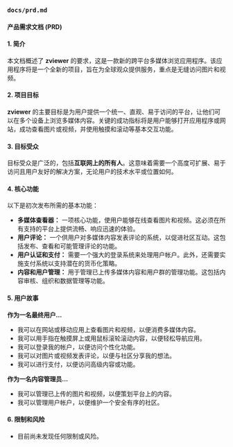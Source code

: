 ### `docs/prd.md`

#### 产品需求文档 (PRD)

#### 1. 简介
本文档概述了 **zviewer** 的要求，这是一款新的跨平台多媒体浏览应用程序。该应用程序将是一个全新的项目，旨在为全球观众提供服务，重点是无缝访问图片和视频。

#### 2. 项目目标
**zviewer** 的主要目标是为用户提供一个统一、直观、易于访问的平台，让他们可以在多个设备上浏览多媒体内容。关键的成功指标将是用户能够打开应用程序或网站，成功查看图片或视频，并使用触摸和滚动等基本交互功能。

#### 3. 目标受众
目标受众是广泛的，包括**互联网上的所有人**。这意味着需要一个高度可扩展、易于访问且用户友好的解决方案，无论用户的技术水平或位置如何。

#### 4. 核心功能
以下是初次发布所需的基本功能：

* **多媒体查看器：** 一项核心功能，使用户能够在线查看图片和视频。这必须在所有支持的平台上提供流畅、响应迅速的体验。
* **用户评论：** 一个供用户对多媒体内容发表评论的系统，以促进社区互动。这包括发布、查看和可能管理评论的功能。
* **用户认证和支付：** 需要一个强大的登录系统来处理用户帐户。此外，还需要实施支付系统以支持潜在的货币化策略。
* **内容和用户管理：** 用于管理已上传多媒体内容和用户群的管理功能。这包括内容审核、组织和数据管理等功能。

#### 5. 用户故事

**作为一名最终用户...**
* 我可以在网站或移动应用上查看图片和视频，以便消费多媒体内容。
* 我可以用手指在触摸屏上或用鼠标滚轮滚动内容，以便轻松导航应用。
* 我可以登录我的帐户，以便访问个性化功能。
* 我可以对图片或视频发表评论，以便与社区分享我的想法。
* 我可以进行支付，以便访问高级内容或功能。

**作为一名内容管理员...**
* 我可以管理已上传的图片和视频，以便策划平台上的内容。
* 我可以管理用户帐户，以便维护一个安全有序的社区。

#### 6. 限制和风险
* 目前尚未发现任何限制或风险。